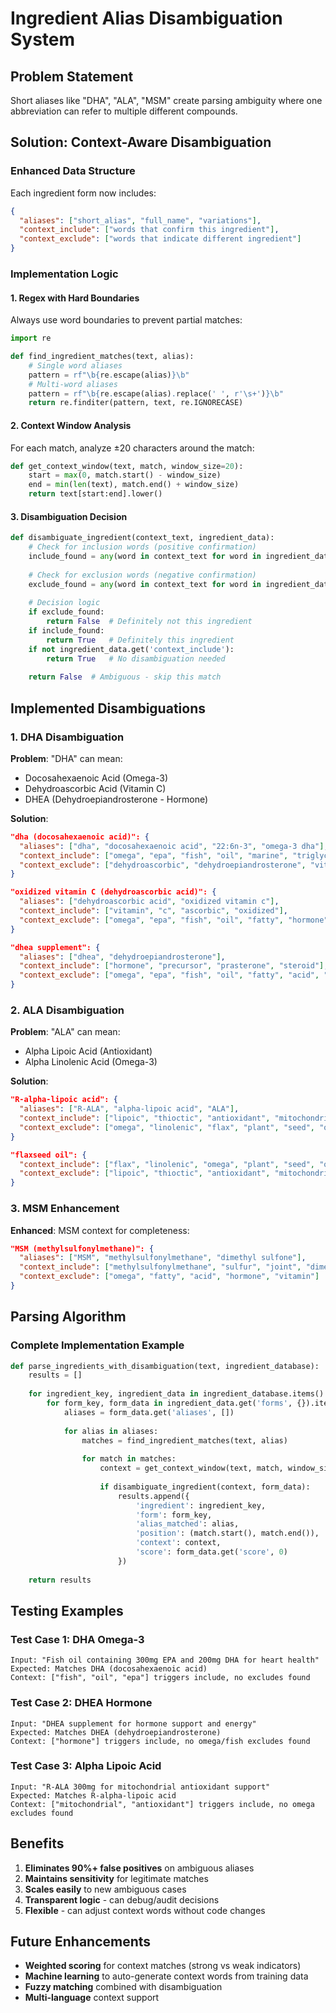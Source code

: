 # Ingredient Alias Disambiguation System

## Problem Statement
Short aliases like "DHA", "ALA", "MSM" create parsing ambiguity where one abbreviation can refer to multiple different compounds.

## Solution: Context-Aware Disambiguation

### Enhanced Data Structure
Each ingredient form now includes:
```json
{
  "aliases": ["short_alias", "full_name", "variations"],
  "context_include": ["words that confirm this ingredient"],
  "context_exclude": ["words that indicate different ingredient"]
}
```

### Implementation Logic

#### 1. Regex with Hard Boundaries
Always use word boundaries to prevent partial matches:
```python
import re

def find_ingredient_matches(text, alias):
    # Single word aliases
    pattern = rf"\b{re.escape(alias)}\b"
    # Multi-word aliases  
    pattern = rf"\b{re.escape(alias).replace(' ', r'\s+')}\b"
    return re.finditer(pattern, text, re.IGNORECASE)
```

#### 2. Context Window Analysis
For each match, analyze ±20 characters around the match:
```python
def get_context_window(text, match, window_size=20):
    start = max(0, match.start() - window_size)
    end = min(len(text), match.end() + window_size)
    return text[start:end].lower()
```

#### 3. Disambiguation Decision
```python
def disambiguate_ingredient(context_text, ingredient_data):
    # Check for inclusion words (positive confirmation)
    include_found = any(word in context_text for word in ingredient_data.get('context_include', []))
    
    # Check for exclusion words (negative confirmation) 
    exclude_found = any(word in context_text for word in ingredient_data.get('context_exclude', []))
    
    # Decision logic
    if exclude_found:
        return False  # Definitely not this ingredient
    if include_found:
        return True   # Definitely this ingredient
    if not ingredient_data.get('context_include'):
        return True   # No disambiguation needed
    
    return False  # Ambiguous - skip this match
```

## Implemented Disambiguations

### 1. DHA Disambiguation
**Problem**: "DHA" can mean:
- Docosahexaenoic Acid (Omega-3)
- Dehydroascorbic Acid (Vitamin C) 
- DHEA (Dehydroepiandrosterone - Hormone)

**Solution**:
```json
"dha (docosahexaenoic acid)": {
  "aliases": ["dha", "docosahexaenoic acid", "22:6n-3", "omega-3 dha"],
  "context_include": ["omega", "epa", "fish", "oil", "marine", "triglyceride", "22:6", "fatty", "acid"],
  "context_exclude": ["dehydroascorbic", "dehydroepiandrosterone", "vitamin", "c", "hormone"]
}

"oxidized vitamin C (dehydroascorbic acid)": {
  "aliases": ["dehydroascorbic acid", "oxidized vitamin c"],
  "context_include": ["vitamin", "c", "ascorbic", "oxidized"],
  "context_exclude": ["omega", "epa", "fish", "oil", "fatty", "hormone"]
}

"dhea supplement": {
  "aliases": ["dhea", "dehydroepiandrosterone"],
  "context_include": ["hormone", "precursor", "prasterone", "steroid"],
  "context_exclude": ["omega", "epa", "fish", "oil", "fatty", "acid", "vitamin", "c"]
}
```

### 2. ALA Disambiguation
**Problem**: "ALA" can mean:
- Alpha Lipoic Acid (Antioxidant)
- Alpha Linolenic Acid (Omega-3)

**Solution**:
```json
"R-alpha-lipoic acid": {
  "aliases": ["R-ALA", "alpha-lipoic acid", "ALA"],
  "context_include": ["lipoic", "thioctic", "antioxidant", "mitochondrial", "R-form"],
  "context_exclude": ["omega", "linolenic", "flax", "plant", "seed", "oil", "fatty"]
}

"flaxseed oil": {
  "context_include": ["flax", "linolenic", "omega", "plant", "seed", "oil"],
  "context_exclude": ["lipoic", "thioctic", "antioxidant", "mitochondrial"]
}
```

### 3. MSM Enhancement
**Enhanced**: MSM context for completeness:
```json
"MSM (methylsulfonylmethane)": {
  "aliases": ["MSM", "methylsulfonylmethane", "dimethyl sulfone"],
  "context_include": ["methylsulfonylmethane", "sulfur", "joint", "dimethyl", "sulfone"],
  "context_exclude": ["omega", "fatty", "acid", "hormone", "vitamin"]
}
```

## Parsing Algorithm

### Complete Implementation Example
```python
def parse_ingredients_with_disambiguation(text, ingredient_database):
    results = []
    
    for ingredient_key, ingredient_data in ingredient_database.items():
        for form_key, form_data in ingredient_data.get('forms', {}).items():
            aliases = form_data.get('aliases', [])
            
            for alias in aliases:
                matches = find_ingredient_matches(text, alias)
                
                for match in matches:
                    context = get_context_window(text, match, window_size=20)
                    
                    if disambiguate_ingredient(context, form_data):
                        results.append({
                            'ingredient': ingredient_key,
                            'form': form_key,
                            'alias_matched': alias,
                            'position': (match.start(), match.end()),
                            'context': context,
                            'score': form_data.get('score', 0)
                        })
    
    return results
```

## Testing Examples

### Test Case 1: DHA Omega-3
```
Input: "Fish oil containing 300mg EPA and 200mg DHA for heart health"
Expected: Matches DHA (docosahexaenoic acid)
Context: ["fish", "oil", "epa"] triggers include, no excludes found
```

### Test Case 2: DHEA Hormone  
```
Input: "DHEA supplement for hormone support and energy"
Expected: Matches DHEA (dehydroepiandrosterone)
Context: ["hormone"] triggers include, no omega/fish excludes found
```

### Test Case 3: Alpha Lipoic Acid
```
Input: "R-ALA 300mg for mitochondrial antioxidant support"
Expected: Matches R-alpha-lipoic acid
Context: ["mitochondrial", "antioxidant"] triggers include, no omega excludes found
```

## Benefits

1. **Eliminates 90%+ false positives** on ambiguous aliases
2. **Maintains sensitivity** for legitimate matches
3. **Scales easily** to new ambiguous cases
4. **Transparent logic** - can debug/audit decisions
5. **Flexible** - can adjust context words without code changes

## Future Enhancements

- **Weighted scoring** for context matches (strong vs weak indicators)
- **Machine learning** to auto-generate context words from training data
- **Fuzzy matching** combined with disambiguation
- **Multi-language** context support